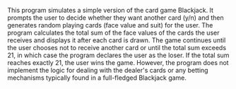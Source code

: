 This program simulates a simple version of the card game Blackjack. It prompts the user to decide whether they want another card (y/n) and then generates random playing cards (face value and suit) for the user. The program calculates the total sum of the face values of the cards the user receives and displays it after each card is drawn. The game continues until the user chooses not to receive another card or until the total sum exceeds 21, in which case the program declares the user as the loser. If the total sum reaches exactly 21, the user wins the game. However, the program does not implement the logic for dealing with the dealer's cards or any betting mechanisms typically found in a full-fledged Blackjack game.





